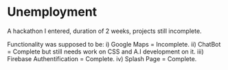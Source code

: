# Unemployment
A hackathon I entered, duration of 2 weeks, projects still incomplete.

Functionality was supposed to be:
i) Google Maps = Incomplete.
ii) ChatBot = Complete but still needs work on CSS and A.I development on it.
iii) Firebase Authentification = Complete.
iv) Splash Page = Complete.
